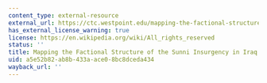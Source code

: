 ```yaml
---
content_type: external-resource
external_url: https://ctc.westpoint.edu/mapping-the-factional-structure-of-the-sunni-insurgency-in-iraq/
has_external_license_warning: true
license: https://en.wikipedia.org/wiki/All_rights_reserved
status: ''
title: Mapping the Factional Structure of the Sunni Insurgency in Iraq
uid: a5e52b82-ab8b-433a-ace0-8bc8dceda434
wayback_url: ''
---
```

